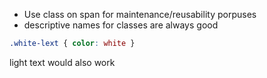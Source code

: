 - Use class on span for maintenance/reusability porpuses
- descriptive names for classes are always good
```css
.white-lext { color: white }
```
light text would also work 

